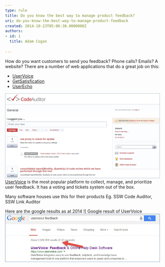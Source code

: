 ```yaml
---
type: rule
title: Do you know the best way to manage product feedback?
uri: do-you-know-the-best-way-to-manage-product-feedback
created: 2014-10-23T05:06:38.0000000Z
authors:
- id: 1
  title: Adam Cogan

---
```


How do you want customers to send you feedback? Phone calls? Emails? A website? 
There are a number of web applications that do a great job on this:
 
- [UserVoice](https://www.uservoice.com/)
- [GetSatisfication](https://getsatisfaction.com/corp/)
- [UserEcho](https://userecho.com/)

 ![ The UserVoice website allows user to enter suggestions (used here by SSW Code Auditor)![admin.jpg](admin.jpg) ](codeauditoruservoice.jpg) 
[UserVoice](https://www.uservoice.com/) is the most popular platform to collect, manage, and prioritize user feedback. It has a voting and tickets system out of the box.

Many software houses use this for their products Eg. SSW Code Auditor, SSW Link Auditor


Here are the google results as at 2014
![ Google result of UserVoice![getsatisfaction.jpg ](uservoice.jp.jpg)
